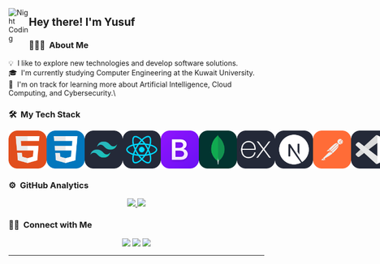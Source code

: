 

<img alt="Night Coding" src="./assets/Hand%20Wave.gif" width='40' align="left"/><h2>Hey there! I'm Yusuf</h2>

<!-- ## 👋 &nbsp;Hey there! I'm Yusuf -->

### 👨🏻‍💻 &nbsp;About Me

💡 &nbsp;I like to explore new technologies and develop software solutions.\
🎓 &nbsp;I'm currently studying Computer Engineering at the Kuwait University.\
🌱 &nbsp;I'm on track for learning more about Artificial Intelligence, Cloud Computing, and Cybersecurity.\



### 🛠 &nbsp;My Tech Stack
<div style="display: flex">
  
<img width=75 src="https://raw.githubusercontent.com/tandpfun/skill-icons/65dea6c4eaca7da319e552c09f4cf5a9a8dab2c8/icons/HTML.svg" alt="html"/>
<img width=75 src="https://raw.githubusercontent.com/tandpfun/skill-icons/65dea6c4eaca7da319e552c09f4cf5a9a8dab2c8/icons/CSS.svg" alt="css"/>
<img width=75 src="https://raw.githubusercontent.com/tandpfun/skill-icons/65dea6c4eaca7da319e552c09f4cf5a9a8dab2c8/icons/TailwindCSS-Dark.svg" alt="tailwindcss"/>
<img width=75 src="https://raw.githubusercontent.com/tandpfun/skill-icons/65dea6c4eaca7da319e552c09f4cf5a9a8dab2c8/icons/React-Dark.svg" alt="reactjs"/>
<img width=75 src="https://raw.githubusercontent.com/tandpfun/skill-icons/65dea6c4eaca7da319e552c09f4cf5a9a8dab2c8/icons/Bootstrap.svg" alt="bootstrap"/>
<img width=75 src="https://raw.githubusercontent.com/tandpfun/skill-icons/65dea6c4eaca7da319e552c09f4cf5a9a8dab2c8/icons/MongoDB.svg" alt="mongodb"/>
<img width=75 src="https://raw.githubusercontent.com/tandpfun/skill-icons/65dea6c4eaca7da319e552c09f4cf5a9a8dab2c8/icons/ExpressJS-Dark.svg" alt="express"/>
<img width=75 src="https://raw.githubusercontent.com/tandpfun/skill-icons/65dea6c4eaca7da319e552c09f4cf5a9a8dab2c8/icons/NextJS-Dark.svg" alt="nextjs"/>
<img width=75 src="https://raw.githubusercontent.com/tandpfun/skill-icons/65dea6c4eaca7da319e552c09f4cf5a9a8dab2c8/icons/Postman.svg" alt="postman"/>
<img width=75 src="https://raw.githubusercontent.com/tandpfun/skill-icons/65dea6c4eaca7da319e552c09f4cf5a9a8dab2c8/icons/VSCode-Dark.svg" alt="vscode"/>
<img width=75 src="https://raw.githubusercontent.com/tandpfun/skill-icons/65dea6c4eaca7da319e552c09f4cf5a9a8dab2c8/icons/Git.svg" alt="git"/>
<img width=75 src="https://raw.githubusercontent.com/tandpfun/skill-icons/65dea6c4eaca7da319e552c09f4cf5a9a8dab2c8/icons/Python-Dark.svg" alt="python"/>

</div>


### ⚙️ &nbsp;GitHub Analytics

<p align="center">
<a href="https://github.com/AVS1508">
  <img height="180em" src="https://github-readme-stats-eight-theta.vercel.app/api?username=D-Yusuf&show_icons=true&theme=algolia&include_all_commits=true&count_private=true"/>
  <img height="180em" src="https://github-readme-stats-eight-theta.vercel.app/api/top-langs/?username=D-Yusuf&layout=compact&langs_count=8&theme=algolia"/>
</a>
</p>

### 🤝🏻 &nbsp;Connect with Me

<p align="center">
<a href="https://www.yalnasiri.com"><img src="https://img.shields.io/badge/-yalnasiri.com-3423A6?style=flat&logo=Google-Chrome&logoColor=white"/></a>
<a href="https://www.linkedin.com/in/yusuf-alnasiri-4b4546238"><img src="https://img.shields.io/badge/-yusuf%20alnasiri-0077B5?style=flat&logo=Linkedin&logoColor=white"/></a>
<a href="mailto:alnasiriyusuf@gmail.com"><img src="https://img.shields.io/badge/-alnasiriyusuf@gmail.com-D14836?style=flat&logo=Gmail&logoColor=white"/></a>

</p>

-----

